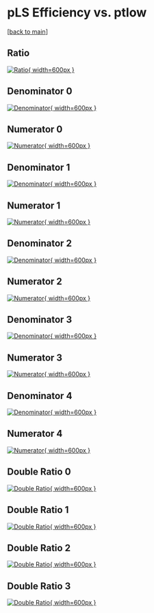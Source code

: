 # pLS Efficiency vs. ptlow

[[back to main](./)]



## Ratio

[![Ratio](../mtv/var/pLS_base_11_0_eff_ptlow.png){ width=600px }](../mtv/var/pLS_base_11_0_eff_ptlow.pdf)

## Denominator 0

[![Denominator](../mtv/den/pLS_base_11_0_eff_ptlow_den0.png){ width=600px }](../mtv/den/pLS_base_11_0_eff_ptlow_den0.pdf)

## Numerator 0

[![Numerator](../mtv/num/pLS_base_11_0_eff_ptlow_num0.png){ width=600px }](../mtv/num/pLS_base_11_0_eff_ptlow_num0.pdf)

## Denominator 1

[![Denominator](../mtv/den/pLS_base_11_0_eff_ptlow_den1.png){ width=600px }](../mtv/den/pLS_base_11_0_eff_ptlow_den1.pdf)

## Numerator 1

[![Numerator](../mtv/num/pLS_base_11_0_eff_ptlow_num1.png){ width=600px }](../mtv/num/pLS_base_11_0_eff_ptlow_num1.pdf)

## Denominator 2

[![Denominator](../mtv/den/pLS_base_11_0_eff_ptlow_den2.png){ width=600px }](../mtv/den/pLS_base_11_0_eff_ptlow_den2.pdf)

## Numerator 2

[![Numerator](../mtv/num/pLS_base_11_0_eff_ptlow_num2.png){ width=600px }](../mtv/num/pLS_base_11_0_eff_ptlow_num2.pdf)

## Denominator 3

[![Denominator](../mtv/den/pLS_base_11_0_eff_ptlow_den3.png){ width=600px }](../mtv/den/pLS_base_11_0_eff_ptlow_den3.pdf)

## Numerator 3

[![Numerator](../mtv/num/pLS_base_11_0_eff_ptlow_num3.png){ width=600px }](../mtv/num/pLS_base_11_0_eff_ptlow_num3.pdf)

## Denominator 4

[![Denominator](../mtv/den/pLS_base_11_0_eff_ptlow_den4.png){ width=600px }](../mtv/den/pLS_base_11_0_eff_ptlow_den4.pdf)

## Numerator 4

[![Numerator](../mtv/num/pLS_base_11_0_eff_ptlow_num4.png){ width=600px }](../mtv/num/pLS_base_11_0_eff_ptlow_num4.pdf)

## Double Ratio 0

[![Double Ratio](../mtv/ratio/pLS_base_11_0_eff_ptlow_ratio0.png){ width=600px }](../mtv/ratio/pLS_base_11_0_eff_ptlow_ratio0.pdf)

## Double Ratio 1

[![Double Ratio](../mtv/ratio/pLS_base_11_0_eff_ptlow_ratio1.png){ width=600px }](../mtv/ratio/pLS_base_11_0_eff_ptlow_ratio1.pdf)

## Double Ratio 2

[![Double Ratio](../mtv/ratio/pLS_base_11_0_eff_ptlow_ratio2.png){ width=600px }](../mtv/ratio/pLS_base_11_0_eff_ptlow_ratio2.pdf)

## Double Ratio 3

[![Double Ratio](../mtv/ratio/pLS_base_11_0_eff_ptlow_ratio3.png){ width=600px }](../mtv/ratio/pLS_base_11_0_eff_ptlow_ratio3.pdf)

